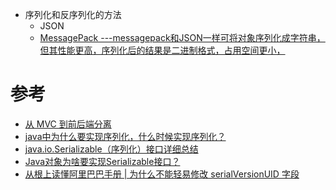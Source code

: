 

* 序列化和反序列化的方法
  * JSON
  * [MessagePack ---messagepack和JSON一样可将对象序列化成字符串，但其性能更高，序列化后的结果是二进制格式，占用空间更小，](http://msgpack.org)

# 参考
* [从 MVC 到前后端分离](https://my.oschina.net/huangyong/blog/521891)
* [java中为什么要实现序列化，什么时候实现序列化？](https://blog.csdn.net/chmodzora/article/details/78399420)
* [java.io.Serializable（序列化）接口详细总结](https://blog.csdn.net/so_geili/article/details/78931742)
* [Java对象为啥要实现Serializable接口？](https://juejin.im/post/5de7aa16f265da339b4fe327)
* [从根上读懂阿里巴巴手册 | 为什么不能轻易修改 serialVersionUID 字段](https://www.lagou.com/lgeduarticle/106291.html)

